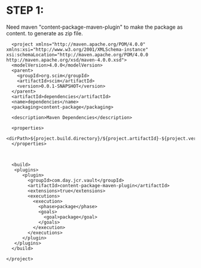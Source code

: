 STEP 1:
=======
Need maven  "content-package-maven-plugin" to make the package as content. to generate as zip file.


      <project xmlns="http://maven.apache.org/POM/4.0.0" xmlns:xsi="http://www.w3.org/2001/XMLSchema-instance" xsi:schemaLocation="http://maven.apache.org/POM/4.0.0 http://maven.apache.org/xsd/maven-4.0.0.xsd">
      <modelVersion>4.0.0</modelVersion>
      <parent>
        <groupId>org.scim</groupId>
        <artifactId>scim</artifactId>
        <version>0.0.1-SNAPSHOT</version>
      </parent>
      <artifactId>dependencies</artifactId>
      <name>dependencies</name>
      <packaging>content-package</packaging>

      <description>Maven Dependencies</description>

      <properties>
        <dirPath>${project.build.directory}/${project.artifactId}-${project.version}/jcr_root</dirPath>
      </properties>



      <build>
       <plugins>
          <plugin>
            <groupId>com.day.jcr.vault</groupId>
            <artifactId>content-package-maven-plugin</artifactId>
            <extensions>true</extensions>
            <executions>
              <execution>
                <phase>package</phase>
                <goals>
                  <goal>package</goal>
                </goals>
              </execution>
            </executions>
          </plugin>
       </plugins>
      </build> 

    </project>
